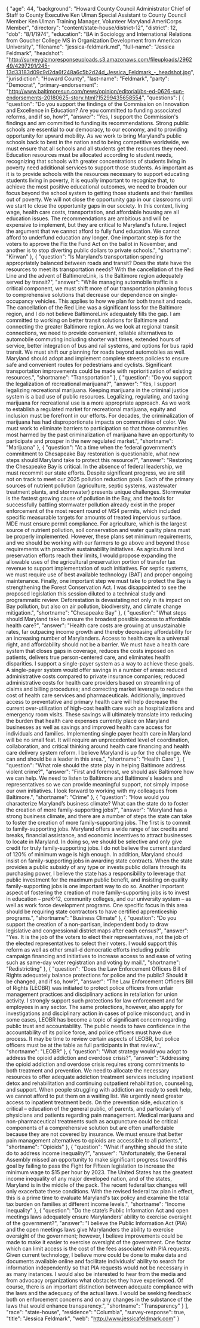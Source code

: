 {
  "age": 44,
  "background": "Howard County Council Administrator Chief of Staff to County Executive Ken Ulman Special Assistant to County Council Member Ken Ulman Training Manager, Volunteer Maryland AmeriCorps Member",
  "directory": "content/state-house/district-12",
  "district": 12,
  "dob": "8/1/1974",
  "education": "BA in Sociology and International Relations from Goucher College MS in Organization Development from American University",
  "filename": "jessica-feldmark.md",
  "full-name": "Jessica Feldmark",
  "headshot": "http://surveygizmoresponseuploads.s3.amazonaws.com/fileuploads/296249/4297291/245-13d33183d09c9d2da6f248a6c5b2d24d_Jessica_Feldmark_-_headshot.jpg",
  "jurisdiction": "Howard County",
  "last-name": "Feldmark",
  "party": "Democrat",
  "primary-endorsement": "http://www.baltimoresun.com/news/opinion/editorial/bs-ed-0626-sun-endorsements-20180625-story.html?15299435658554",
  "questions": [
    {
      "question": "Do you support the findings of the Commission on Innovation and Excellence in Education? Are you committed to funding associated reforms, and if so, how?",
      "answer": "Yes, I support the Commission's findings and am committed to funding its recommendations. Strong public schools are essential to our democracy, to our economy, and to providing opportunity for upward mobility. As we work to bring Maryland's public schools back to best in the nation and to being competitive worldwide, we must ensure that all schools and all students get the resources they need. Education resources must be allocated according to student needs, recognizing that schools with greater concentrations of students living in poverty need additional services to support those students. As important as it is to provide schools with the resources necessary to support educating students living in poverty, it is equally important to recognize that, to achieve the most positive educational outcomes, we need to broaden our focus beyond the school system to getting those students and their families out of poverty. We will not close the opportunity gap in our classrooms until we start to close the opportunity gaps in our society. In this context, living wage, health care costs, transportation, and affordable housing are all education issues. The recommendations are ambitious and will be expensive to implement, but they are critical to Maryland's future. I reject the argument that we cannot afford to fully fund education. We cannot afford to underfund education any longer. One important step is for the voters to approve the Fix the Fund Act on the ballot in November, and another is to stop diverting public dollars to private schools.",
      "shortname": "Kirwan"
    },
    {
      "question": "Is Maryland’s transportation spending appropriately balanced between roads and transit? Does the state have the resources to meet its transportation needs? With the cancellation of the Red Line and the advent of BaltimoreLink, is the Baltimore region adequately served by transit?",
      "answer": "While managing automobile traffic is a critical component, we must shift more of our transportation planning focus to comprehensive solutions that decrease our dependence on single-occupancy vehicles. This applies to how we plan for both transit and roads. The cancellation of the Red Line was a significant loss for the Baltimore region, and I do not believe BaltimoreLink adequately fills the gap. I am committed to working on better transit solutions for Baltimore and connecting the greater Baltimore region. As we look at regional transit connections, we need to provide convenient, reliable alternatives to automobile commuting including shorter wait times, extended hours of service, better integration of bus and rail systems, and options for bus rapid transit. We must shift our planning for roads beyond automobiles as well. Maryland should adopt and implement complete streets policies to ensure safe and convenient routes for pedestrians and cyclists. Significant transportation improvements could be made with reprioritization of existing resources.",
      "shortname": "Transportation"
    },
    {
      "question": "Do you support the legalization of recreational marijuana?",
      "answer": "Yes, I support legalizing recreational marijuana. Keeping marijuana in the criminal justice system is a bad use of public resources. Legalizing, regulating, and taxing marijuana for recreational use is a more appropriate approach. As we work to establish a regulated market for recreational marijuana, equity and inclusion must be forefront in our efforts. For decades, the criminalization of marijuana has had disproportionate impacts on communities of color. We must work to eliminate barriers to participation so that those communities most harmed by the past criminalization of marijuana have an opportunity to participate and prosper in the new regulated market.",
      "shortname": "Marijuana"
    },
    {
      "question": "At a time when the federal government’s commitment to Chesapeake Bay restoration is questionable, what new steps should Maryland take to protect this resource?",
      "answer": "Restoring the Chesapeake Bay is critical. In the absence of federal leadership, we must recommit our state efforts. Despite significant progress, we are still not on track to meet our 2025 pollution reduction goals. Each of the primary sources of nutrient pollution (agriculture, septic systems, wastewater treatment plants, and stormwater) presents unique challenges. Stormwater is the fastest growing cause of pollution in the Bay, and the tools for successfully battling stormwater pollution already exist in the proper enforcement of the most recent round of MS4 permits, which included specific measurable targets for amounts of treated impervious surface. MDE must ensure permit compliance. For agriculture, which is the largest source of nutrient pollution, soil conservation and water quality plans must be properly implemented. However, these plans set minimum requirements, and we should be working with our farmers to go above and beyond those requirements with proactive sustainability initiatives. As agricultural land preservation efforts reach their limits, I would propose expanding the allowable uses of the agricultural preservation portion of transfer tax revenue to support implementation of such initiatives. For septic systems, we must require use of best available technology (BAT) and proper ongoing maintenance. Finally, one important step we must take to protect the Bay is strengthening the Forest Conservation Act. I was disappointed to see the proposed legislation this session diluted to a technical study and programmatic review. Deforestation is devastating not only in its impact on Bay pollution, but also on air pollution, biodiversity, and climate change mitigation.",
      "shortname": "Chesapeake Bay"
    },
    {
      "question": "What steps should Maryland take to ensure the broadest possible access to affordable health care?",
      "answer": "Health care costs are growing at unsustainable rates, far outpacing income growth and thereby decreasing affordability for an increasing number of Marylanders. Access to health care is a universal right, and affordability should not be a barrier. We must have a health care system that closes gaps in coverage, reduces the costs imposed on patients, delivers true person-centered care, and eliminates health disparities. I support a single-payer system as a way to achieve these goals. A single-payer system would offer savings in a number of areas: reduced administrative costs compared to private insurance companies; reduced administrative costs for health care providers based on streamlining of claims and billing procedures; and correcting market leverage to reduce the cost of health care services and pharmaceuticals. Additionally, improved access to preventative and primary health care will help decrease the current over-utilization of high-cost health care such as hospitalizations and emergency room visits. These savings will ultimately translate into reducing the burden that health care expenses currently place on Maryland businesses as well as savings and improved health care access for individuals and families. Implementing single payer health care in Maryland will be no small feat. It will require an unprecedented level of coordination, collaboration, and critical thinking around health care financing and health care delivery system reform. I believe Maryland is up for the challenge. We can and should be a leader in this area.",
      "shortname": "Health Care"
    },
    {
      "question": "What role should the state play in helping Baltimore address violent crime?",
      "answer": "First and foremost, we should ask Baltimore how we can help. We need to listen to Baltimore and Baltimore's leaders and representatives so we can provide meaningful support, not simply impose our own initiatives. I look forward to working with my colleagues from Baltimore.",
      "shortname": "Crime"
    },
    {
      "question": "How would you characterize Maryland’s business climate? What can the state do to foster the creation of more family-supporting jobs?",
      "answer": "Maryland has a strong business climate, and there are a number of steps the state can take to foster the creation of more family-supporting jobs. The first is to commit to family-supporting jobs. Maryland offers a wide range of tax credits and breaks, financial assistance, and economic incentives to attract businesses to locate in Maryland. In doing so, we should be selective and only give credit for truly family-supporting jobs. I do not believe the current standard of 120% of minimum wage is high enough. In addition, Maryland should insist on family-supporting jobs in awarding state contracts. When the state provides a public subsidy of any type or invests public dollars through its purchasing power, I believe the state has a responsibility to leverage that public investment for the maximum public benefit, and insisting on quality family-supporting jobs is one important way to do so. Another important aspect of fostering the creation of more family-supporting jobs is to invest in education – preK-12, community colleges, and our university system – as well as work force development programs. One specific focus in this area should be requiring state contractors to have certified apprenticeship programs.",
      "shortname": "Business Climate"
    },
    {
      "question": "Do you support the creation of a non-partisan, independent body to draw legislative and congressional district maps after each census?",
      "answer": "Yes. It is the job of the voters to elect their representatives, not the job of the elected representatives to select their voters. I would support this reform as well as other small-d democratic efforts including public campaign financing and initiatives to increase access to and ease of voting such as same-day voter registration and voting by mail.",
      "shortname": "Redistricting"
    },
    {
      "question": "Does the Law Enforcement Officers Bill of Rights adequately balance protections for police and the public? Should it be changed, and if so, how?",
      "answer": "The Law Enforcement Officers Bill of Rights (LEOBR) was initiated to protect police officers from unfair management practices and disciplinary actions in retaliation for union activity. I strongly support such protections for law enforcement and for employees in any sector. The same protections, however, also apply for investigations and disciplinary action in cases of police misconduct, and in some cases, LEOBR has become a topic of significant concern regarding public trust and accountability. The public needs to have confidence in the accountability of its police force, and police officers must have due process. It may be time to review certain aspects of LEOBR, but police officers must be at the table as full participants in that review.",
      "shortname": "LEOBR"
    },
    {
      "question": "What strategy would you adopt to address the opioid addiction and overdose crisis?",
      "answer": "Addressing the opioid addiction and overdose crisis requires strong commitments to both treatment and prevention. We need to allocate the necessary resources to offer adequate addiction treatment services including inpatient detox and rehabilitation and continuing outpatient rehabilitation, counseling, and support. When people struggling with addiction are ready to seek help, we cannot afford to put them on a waiting list. We urgently need greater access to inpatient treatment beds. On the prevention side, education is critical – education of the general public, of parents, and particularly of physicians and patients regarding pain management. Medical marijuana and non-pharmaceutical treatments such as acupuncture could be critical components of a comprehensive solution but are often unaffordable because they are not covered by insurance. We must ensure that better pain management alternatives to opioids are accessible to all patients.",
      "shortname": "Opioids"
    },
    {
      "question": "What if anything should the state do to address income inequality?",
      "answer": "Unfortunately, the General Assembly missed an opportunity to make significant progress toward this goal by failing to pass the Fight for Fifteen legislation to increase the minimum wage to $15 per hour by 2023. The United States has the greatest income inequality of any major developed nation, and of the states, Maryland is in the middle of the pack. The recent federal tax changes will only exacerbate these conditions. With the revised federal tax plan in effect, this is a prime time to evaluate Maryland's tax policy and examine the total tax burden on families at different income levels.",
      "shortname": "Income inequality"
    },
    {
      "question": "Do the state’s Public Information Act and open meetings laws adequately ensure Marylanders’ ability to exercise oversight of the government?",
      "answer": "I believe the Public Information Act (PIA) and the open meetings laws give Marylanders the ability to exercise oversight of the government; however, I believe improvements could be made to make it easier to exercise oversight of the government. One factor which can limit access is the cost of the fees associated with PIA requests. Given current technology, I believe more could be done to make data and documents available online and facilitate individuals' ability to search for information independently so that PIA requests would not be necessary in as many instances. I would also be interested to hear from the media and from advocacy organizations what obstacles they have experienced. Of course, there is an important distinction between adequate compliance with the laws and the adequacy of the actual laws. I would be seeking feedback both on enforcement concerns and on any changes in the substance of the laws that would enhance transparency.",
      "shortname": "Transparency"
    }
  ],
  "race": "state-house",
  "residence": "Columbia",
  "survey-response": true,
  "title": "Jessica Feldmark",
  "web": "http://www.jessicafeldmark.com"
}
